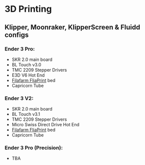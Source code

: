 # 3D Printing
## Klipper, Moonraker, KlipperScreen & Fluidd configs

### Ender 3 Pro:
 * SKR 2.0 main board
 * BL Touch v3.0
 * TMC 2209 Stepper Drivers
 * E3D V6 Hot End
 * [Filafarm FliaPrint](https://www.filafarm.de/collections/druckbetten/products/druckplatte-fur-abs-und-pla?variant=8120480956527#) bed
 * Capricorn Tube

### Ender 3 V2:
 * SKR 2.0 main board
 * BL Touch v3.1
 * TMC 2209 Stepper Drivers
 * Micro Swiss Direct Drive Hot End
 * [Filafarm FliaPrint](https://www.filafarm.de/collections/druckbetten/products/druckplatte-fur-abs-und-pla?variant=8120480956527#) bed
 * Capricorn Tube

### Ender 3 Pro (Precision):
 * TBA
